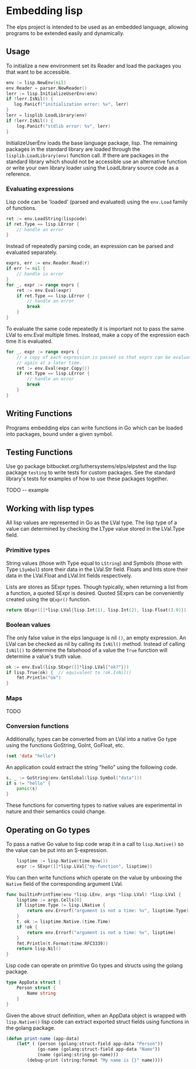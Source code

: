 # Embedding lisp

The elps project is intended to be used as an embedded language, allowing
programs to be extended easily and dynamically.

## Usage

To initialize a new environment set its Reader and load the packages you that
want to be accessible.

```go
env := lisp.NewEnv(nil)
env.Reader = parser.NewReader()
lerr := lisp.InitializeUserEnv(env)
if !lerr.IsNil() {
   log.Panicf("initialization error: %v", lerr) 
}
lerr = lisplib.LoadLibrary(env)
if !lerr.IsNil() {
    log.Panicf("stdlib error: %v", lerr)
}
```

InitializeUserEnv loads the base language package, lisp.  The remaining
packages in the standard library are loaded through the
`lisplib.LoadLibrary(env)` function call.  If there are packages in the
standard library which should not be accessible use an alternative function or
write your own library loader using the LoadLibrary source code as a reference.

### Evaluating expressions

Lisp code can be 'loaded' (parsed and evaluated) using the `env.Load` family of
functions.

```go
ret := env.LoadString(lispcode)
if ret.Type == lisp.LError {
    // handle an error
}
```

Instead of repeatedly parsing code, an expression can be parsed and evaluated
separately.

```go
exprs, err := env.Reader.Read(r)
if err != nil {
    // handle io error
}
for _, expr := range exprs {
    ret := env.Eval(expr)
    if ret.Type == lisp.LError {
        // handle an error
        break
    }
}
```

To evaluate the same code repeatedly it is important not to pass the same LVal
to env.Eval multiple times.  Instead, make a copy of the expression each time
it is evaluated.

```go
for _, expr := range exprs {
    // a copy of each expression is passed so that exprs can be evaluated
    // again at a later time.
    ret := env.Eval(expr.Copy())
    if ret.Type == lisp.LError {
        // handle an error
        break
    }
}
```

## Writing Functions

Programs embedding elps can write functions in Go which can be loaded into
packages, bound under a given symbol.

## Testing Functions

Use go package bitbucket.org/luthersystems/elps/elpstest and the lisp package
`testing` to write tests for custom packages.  See the standard library's tests
for examples of how to use these packages together.

TODO -- example

## Working with lisp types

All lisp values are represented in Go as the LVal type.  The lisp type of a
value can determined by checking the LType value stored in the LVal.Type field.

### Primitive types

String values (those with Type equal to `LString`) and Symbols (those with Type
`LSymbol`) store their data in the LVal.Str field.  Floats and Ints store their
data in the LVal.Float and LVal.Int fields respectively.

Lists are stores as SExpr types. Though typically, when returning a list from a
function, a quoted SExpr is desired.  Quoted SExprs can be conveniently created
using the `QExpr()` function.

```go
return QExpr([]*lisp.LVal{lisp.Int(1), lisp.Int(2), lisp.Float(3.0)})
```

### Boolean values

The only false value in the elps language is nil `()`, an empty expression.  An
LVal can be checked as nil by calling its `IsNil()` method.  Instead of calling
`IsNil()` to determine the falsehood of a value the `True` function will
determine a value's truth value.

```go
ok := env.Eval(lisp.SExpr([]*lisp.LVal{"ok?"}))
if lisp.True(ok) {  // equivalent to !ok.IsNil()
    fmt.Println("ok")
}
```

### Maps

TODO

### Conversion functions

Additionally, types can be converted from an LVal into a native Go type using
the functions GoString, GoInt, GoFloat, etc.

```lisp
(set 'data "hello")
```

An application could extract the string "hello" using the following code.

```go
s, _ := GoString(env.GetGlobal(lisp.Symbol("data")))
if s != "hello" {
    panic(s)
}
```

These functions for converting types to native values are experimental in
nature and their semantics could change.

## Operating on Go types

To pass a native Go value to lisp code wrap it in a call to `lisp.Native()` so
the value can be put into an S-expression.

```go
    lisptime := lisp.Native(time.Now())
    expr := SExpr([]*lisp.LVal{"my-function", lisptime})
```

You can then write functions which operate on the value by unboxing the
`Native` field of the corresponding argument LVal.

```go
func builtinPrintTime(env *lisp.LEnv, args *lisp.LVal) *lisp.LVal {
    lisptime := args.Cells[0]
    if lisptime.Type != lisp.LNative {
        return env.Errorf("argument is not a time: %v", lisptime.Type)
    }
    t, ok := lisptime.Native.(time.Time)
    if !ok {
        return env.Errorf("argument is not a time: %v", lisptime)
    }
    fmt.Println(t.Format(time.RFC3339))
    return lisp.Nil()
}
```

Lisp code can operate on primitive Go types and structs using the golang
package.

```go
type AppData struct {
    Person struct {
        Name string
    }
}
```

Given the above struct definition, when an AppData object is wrapped with
`lisp.Native()` lisp code can extract exported struct fields using functions in
the golang package.

```lisp
(defun print-name (app-data)
    (let* ( (person (golang:struct-field app-data "Person"))
            (go-name (golang:struct-field app-data "Name"))
            (name (golang:string go-name)))
        (debug-print (string:format "My name is {}" name))))
```
